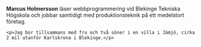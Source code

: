 <div>
    <p><strong>Marcus Holmersson</strong> läser webbprogrammering vid Blekinge Tekniska Högskola och jobbar samtidigt med produktionsteknik på ett medelstort företag.</p>

    <p>Jag bor tillsammans med fru och två söner i en villa i Jämjö, cirka 2 mil utanför Karlskrona i Blekinge.</p>
</div>
